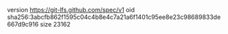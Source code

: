 version https://git-lfs.github.com/spec/v1
oid sha256:3abcfb862f1595c04c4b8e4c7a21a6f1401c95ee8e23c98689833de667d9c916
size 23162
